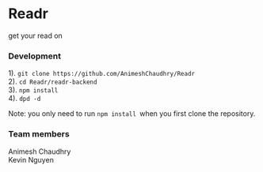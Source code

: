 # Readr
get your read on

### Development
1). ```git clone https://github.com/AnimeshChaudhry/Readr``` <br>
2). ```cd Readr/readr-backend ``` <br>
3). ```npm install ``` <br>
4). ```dpd -d ``` <br>

Note: you only need to run ```npm install ```when you first clone the repository.

### Team members
Animesh Chaudhry <br>
Kevin Nguyen
